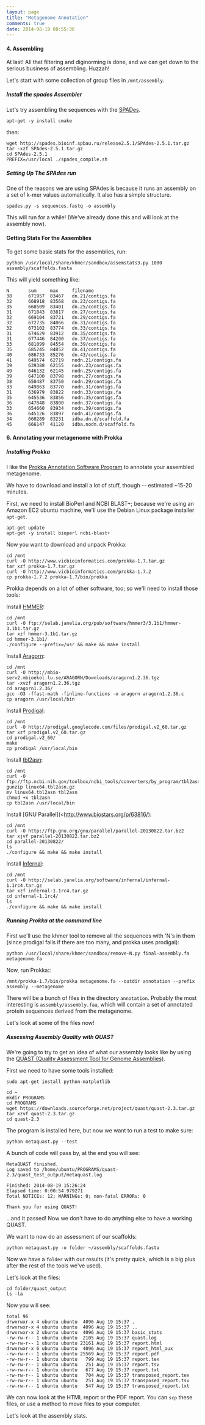 ```yaml
---
layout: page
title: "Metagenome Annotation"
comments: true
date: 2014-08-19 08:55:36
---
```


#### **4.** Assembling

At last!  All that filtering and diginorming is done, and we can get
down to the serious business of assembling.  Huzzah!

Let's start with some collection of group files in ``/mnt/assembly``.


##### Install the spades Assembler

Let's try assembling the sequences with the [SPADes](http://bioinf.spbau.ru/spades/).

```
apt-get -y install cmake
```

then:

```
wget http://spades.bioinf.spbau.ru/release2.5.1/SPAdes-2.5.1.tar.gz
tar -xzf SPAdes-2.5.1.tar.gz
cd SPAdes-2.5.1
PREFIX=/usr/local ./spades_compile.sh
```

##### Setting Up The SPAdes run

One of the reasons we are using SPAdes is because it runs an assembly on a set of k-mer values automatically.  It also has a simple structure.

```
spades.py -s sequences.fastq -o assembly
```

This will run for a while!  (We've already done this and will look at the assembly now).

#### Getting Stats For the Assemblies

To get some basic stats for the assemblies, run:

```
python /usr/local/share/khmer/sandbox/assemstats3.py 1000 assembly/scaffolds.fasta
```

This will yield something like:

```
N       sum     max     filename
38      671957  83467   dn.21/contigs.fa
32      668918  83568   dn.23/contigs.fa
35      668509  83401   dn.25/contigs.fa
31      671843  83817   dn.27/contigs.fa
32      669104  83721   dn.29/contigs.fa
32      672735  84066   dn.31/contigs.fa
32      673102  83774   dn.33/contigs.fa
31      674629  83912   dn.35/contigs.fa
31      677446  84200   dn.37/contigs.fa
33      681099  84554   dn.39/contigs.fa
35      685245  84852   dn.41/contigs.fa
40      686733  85276   dn.43/contigs.fa
41      649574  62719   nodn.21/contigs.fa
39      639388  62155   nodn.23/contigs.fa
49      646132  62145   nodn.25/contigs.fa
39      647100  83798   nodn.27/contigs.fa
38      650487  83750   nodn.29/contigs.fa
33      649863  83770   nodn.31/contigs.fa
31      636979  83822   nodn.33/contigs.fa
35      645536  83856   nodn.35/contigs.fa
36      647848  83800   nodn.37/contigs.fa
33      654660  83934   nodn.39/contigs.fa
36      645126  83897   nodn.41/contigs.fa
34      660289  83231   idba.dn.d/scaffold.fa
45      666147  41120   idba.nodn.d/scaffold.fa
```

#### **6.** Annotating your metagenome with Prokka

##### Installing Prokka

I like the [Prokka Annotation Software Program](http://www.vicbioinformatics.com/software.prokka.shtml) to annotate your assembled metagenome.

We have to download and install a lot of stuff, though -- estimated ~15-20 minutes.

First, we need to install BioPerl and NCBI BLAST+; because we're using an Amazon EC2 ubuntu machine, we'll use the Debian Linux package installer `apt-get`.

```
apt-get update
apt-get -y install bioperl ncbi-blast+
```

Now you want to download and unpack Prokka:

```
cd /mnt
curl -O http://www.vicbioinformatics.com/prokka-1.7.tar.gz
tar xzf prokka-1.7.tar.gz 
curl -O http://www.vicbioinformatics.com/prokka-1.7.2
cp prokka-1.7.2 prokka-1.7/bin/prokka
```

Prokka depends on a lot of other software, too; so we'll need to install those tools:

Install [HMMER](http://hmmer.janelia.org):

```
cd /mnt
curl -O ftp://selab.janelia.org/pub/software/hmmer3/3.1b1/hmmer-3.1b1.tar.gz
tar xzf hmmer-3.1b1.tar.gz 
cd hmmer-3.1b1/
./configure --prefix=/usr && make && make install
```

Install [Aragorn](http://www.ncbi.nlm.nih.gov/pmc/articles/PMC373265):

```
cd /mnt
curl -O http://mbio-serv2.mbioekol.lu.se/ARAGORN/Downloads/aragorn1.2.36.tgz
tar -xvzf aragorn1.2.36.tgz
cd aragorn1.2.36/
gcc -O3 -ffast-math -finline-functions -o aragorn aragorn1.2.36.c
cp aragorn /usr/local/bin
```

Install [Prodigal](http://prodigal.ornl.gov):

```
cd /mnt
curl -O http://prodigal.googlecode.com/files/prodigal.v2_60.tar.gz
tar xzf prodigal.v2_60.tar.gz 
cd prodigal.v2_60/
make
cp prodigal /usr/local/bin
```

Install [tbl2asn](http://www.ncbi.nlm.nih.gov/genbank/tbl2asn2):

```
cd /mnt
curl -O ftp://ftp.ncbi.nih.gov/toolbox/ncbi_tools/converters/by_program/tbl2asn/linux64.tbl2asn.gz
gunzip linux64.tbl2asn.gz 
mv linux64.tbl2asn tbl2asn
chmod +x tbl2asn
cp tbl2asn /usr/local/bin
```

Install [GNU Parallel](<http://www.biostars.org/p/63816/):

```
cd /mnt
curl -O http://ftp.gnu.org/gnu/parallel/parallel-20130822.tar.bz2
tar xjvf parallel-20130822.tar.bz2
cd parallel-20130822/
ls
./configure && make && make install
```

Install [Infernal](http://infernal.janelia.org/):

```
cd /mnt
curl -O http://selab.janelia.org/software/infernal/infernal-1.1rc4.tar.gz
tar xzf infernal-1.1rc4.tar.gz 
cd infernal-1.1rc4/
ls
./configure && make && make install
```

##### Running Prokka at the command line

First we'll use the khmer tool to remove all the sequences with 'N's in them (since prodigal fails if there are too many, and prokka uses prodigal):

```
python /usr/local/share/khmer/sandbox/remove-N.py final-assembly.fa metagenome.fa
```

Now, run Prokka::

```
/mnt/prokka-1.7/bin/prokka metagenome.fa --outdir annotation --prefix assembly --metagenome
```

There will be a bunch of files in the directory `annotation`.  Probably the most interesting is `assembly/assembly.faa`, which will contain a set of
annotated protein sequences derived from the metagenome.

Let's look at some of the files now!

##### Assessing Assembly Quality with QUAST

We're going to try to get an idea of what our assembly looks like by using the [QUAST (Quality Assessment Tool for Genome Assemblies)](http://bioinf.spbau.ru/quast).

First we need to have some tools installed:

```
sudo apt-get install python-matplotlib
```

```
cd ~
mkdir PROGRAMS
cd PROGRAMS
wget https://downloads.sourceforge.net/project/quast/quast-2.3.tar.gz
tar xzvf quast-2.3.tar.gz
cd quast-2.3
```

The program is installed here, but now we want to run a test to make sure:

```
python metaquast.py --test
```

A bunch of code will pass by, at the end you will see:

```
MetaQUAST finished.
Log saved to /home/ubuntu/PROGRAMS/quast-2.3/quast_test_output/metaquast.log

Finished: 2014-08-19 15:26:24
Elapsed time: 0:00:54.979271
Total NOTICEs: 12; WARNINGs: 0; non-fatal ERRORs: 0

Thank you for using QUAST!
```

...and it passed! Now we don't have to do anything else to have a working QUAST.

We want to now do an assessment of our scaffolds:

```
python metaquast.py -o folder ~/assembly/scaffolds.fasta
```

Now we have a `folder` with our results (it's pretty quick, which is a big plus after the rest of the tools we've used).

Let's look at the files:

```
cd folder/quast_output
ls -la
```

Now you will see:

```
total 96
drwxrwxr-x 4 ubuntu ubuntu  4096 Aug 19 15:37 .
drwxrwxr-x 4 ubuntu ubuntu  4096 Aug 19 15:37 ..
drwxrwxr-x 2 ubuntu ubuntu  4096 Aug 19 15:37 basic_stats
-rw-rw-r-- 1 ubuntu ubuntu  2105 Aug 19 15:37 quast.log
-rw-rw-r-- 1 ubuntu ubuntu 23161 Aug 19 15:37 report.html
drwxrwxr-x 6 ubuntu ubuntu  4096 Aug 19 15:37 report_html_aux
-rw-rw-r-- 1 ubuntu ubuntu 25569 Aug 19 15:37 report.pdf
-rw-rw-r-- 1 ubuntu ubuntu   799 Aug 19 15:37 report.tex
-rw-rw-r-- 1 ubuntu ubuntu   251 Aug 19 15:37 report.tsv
-rw-rw-r-- 1 ubuntu ubuntu   677 Aug 19 15:37 report.txt
-rw-rw-r-- 1 ubuntu ubuntu   704 Aug 19 15:37 transposed_report.tex
-rw-rw-r-- 1 ubuntu ubuntu   251 Aug 19 15:37 transposed_report.tsv
-rw-rw-r-- 1 ubuntu ubuntu   547 Aug 19 15:37 transposed_report.txt
```

We can now look at the HTML report or the PDF report.  You can `scp` these files, or use a method to move files to your computer.

Let's look at the assembly stats.  






